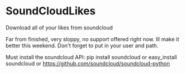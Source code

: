 SoundCloudLikes
===============

Download all of your likes from soundcloud

Far from finished, very sloppy, no support offered right now. Ill make it better this weekend. Don't forget to put in your user and path.

Must install the soundcloud API:
  pip install soundcloud
  or
  easy_install soundcloud
  or
  https://github.com/soundcloud/soundcloud-python
